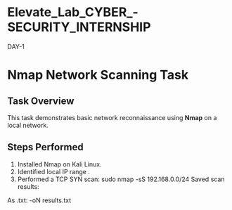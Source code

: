 # Elevate_Lab_CYBER_-SECURITY_INTERNSHIP
DAY-1

#  Nmap Network Scanning Task

## Task Overview
This task demonstrates basic network reconnaissance using **Nmap** on a local network.

## Steps Performed
1. Installed Nmap on Kali Linux.
2. Identified local IP range .
3. Performed a TCP SYN scan:
   sudo nmap -sS 192.168.0.0/24
Saved scan results:

As .txt: -oN results.txt
